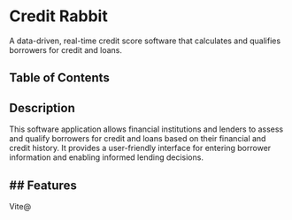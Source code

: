 # Credit Rabbit 

A data-driven, real-time credit score software that calculates and qualifies borrowers for credit and loans.

## Table of Contents

## Description 

This software application allows financial institutions and lenders to assess and qualify borrowers for credit and loans based on their financial and credit history. It provides a user-friendly interface for entering borrower information and enabling informed lending decisions.

## ## Features

Vite@